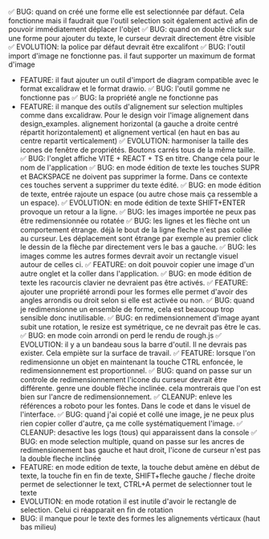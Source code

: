 ✅ BUG: quand on créé une forme elle est selectionnée par défaut. Cela fonctionne mais il faudrait que l'outil selection soit également activé afin de pouvoir immédiatement déplacer l'objet
✅ BUG: quand on double click sur une forme pour ajouter du texte, le curseur devrait directement être visible
✅ EVOLUTION: la police par défaut devrait être excalifont
✅ BUG: l'outil import d'image ne fonctionne pas. il faut supporter un maximum de format d'image
- FEATURE: il faut ajouter un outil d'import de diagram compatible avec le format excalidraw et le format drawio. 
✅ BUG: l'outil gomme ne fonctionne pas
✅ BUG: la propriété angle ne fonctionne pas
- FEATURE: il manque des outils d'alignement sur selection multiples comme dans excalidraw. Pour le design voir l'image alignement dans design_examples. alignement horizontal (a gauche a droite centré répartit horizontalement) et alignement vertical (en haut en bas au centre repartit verticalement)
✅ EVOLUTION: harmoniser la taille des icones de fenêtre de propriétés. Boutons carrés tous de la même taille.
✅ BUG: l'onglet affiche VITE + REACT + TS en titre. Change cela pour le nom de l'application
✅ BUG: en mode édition de texte les touches SUPR et BACKSPACE ne doivent pas supprimer la forme. Dans ce contexte ces touches servent a supprimer du texte édité. 
✅ BUG: en mode édition de texte, entrée rajoute un espace (ou autre chose mais ça ressemble a un espace).
✅ EVOLUTION: en mode édition de texte SHIFT+ENTER provoque un retour a la ligne. 
✅ BUG: les images importée ne peux pas être redimensionnée ou rotatée 
✅ BUG: les lignes et les flèche ont un comportement étrange. déjà le bout de la ligne fleche n'est pas collée au curseur. Les déplacement sont étrange par exemple au premier click le dessin de la flèche par directement vers le bas a gauche. 
✅ BUG: les images comme les autres formes devrait avoir un rectangle visuel autour de celles ci. 
✅ FEATURE: on doit pouvoir copier une image d'un autre onglet et la coller dans l'application.
✅ BUG: en mode édition de texte les racourcis clavier ne devraient pas être activés. 
✅ FEATURE: ajouter une propriété arrondi pour les formes elle permet d'avoir des angles arrondis ou droit selon si elle est activée ou non. 
✅ BUG: quand je redimensionne un ensemble de forme, cela est beaucoup trop sensible donc inutilisable. 
✅ BUG: en redimensionnement d'image ayant subit une rotation, le resize est symétrique, ce ne devrait pas être le cas.
✅ BUG: en mode coin arrondi on perd le rendu de rough.js
✅ EVOLUTION: il y a un bandeau sous la barre d'outil. Il ne devrais pas exister. Cela empiète sur la surface de travail. 
✅ FEATURE: lorsque l'on redimensionne un objet en maintenant la touche CTRL enfoncée, le redimensionnement est proportionnel. 
✅ BUG: quand on passe sur un controle de redimensionnement l'icone du curseur devrait être différente. genre une double flèche inclinée. cela montrerais que l'on est bien sur l'ancre de redimensionnement. 
✅ CLEANUP: enleve les références a roboto pour les fontes. Dans le code et dans le visuel de l'interface. 
✅ BUG: quand j'ai copié et collé une image, je ne peux plus rien copier coller d'autre, ça me colle systématiquement l'image.
✅ CLEANUP: desactive les logs (tous) qui apparaissent dans la console
✅ BUG: en mode selection multiple, quand on passe sur les ancres de redimensionement bas gauche et haut droit, l'icone de curseur n'est pas la double fleche inclinée
- FEATURE: en mode edition de texte, la touche debut amène en début de texte, la touche fin en fin de texte, SHIFT+fleche gauche / fleche droite permet de selectionner le text, CTRL+A permet de selectionner tout le texte
- EVOLUTION: en mode rotation il est inutile d'avoir le rectangle de selection. Celui ci réapparait en fin de rotation
- BUG: il manque pour le texte des formes les alignements vérticaux (haut bas milieu)